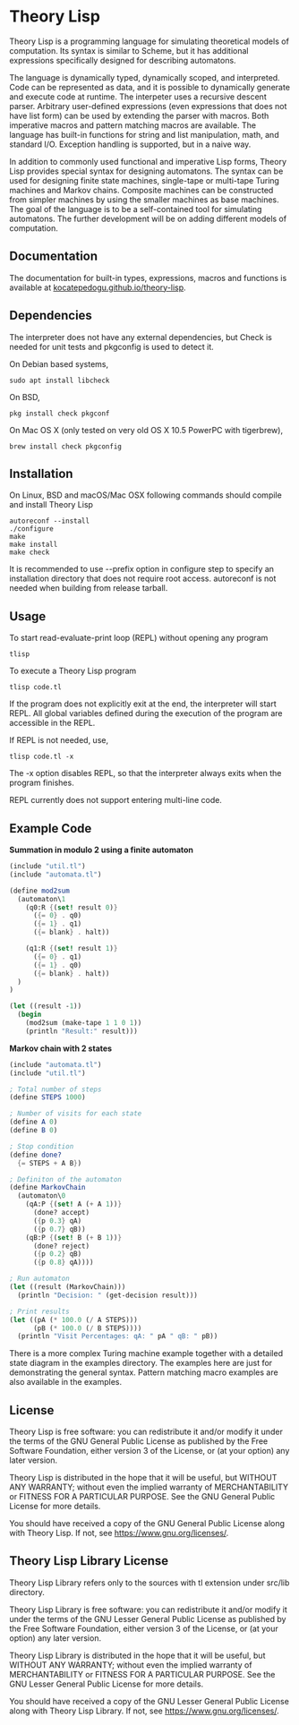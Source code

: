 # Theory Lisp

Theory Lisp is a programming language for simulating theoretical models of computation. Its syntax is similar to Scheme, but it has additional expressions specifically designed for describing automatons.

The language is dynamically typed, dynamically scoped, and interpreted. Code can be represented as data, and it is possible to dynamically generate and execute code at runtime. The interpeter uses a recursive descent parser. Arbitrary user-defined expressions (even expressions that does not have list form) can be used by extending the parser with macros. Both imperative macros and pattern matching macros are available. The language has built-in functions for string and list manipulation, math, and standard I/O. Exception handling is supported, but in a naive way.

In addition to commonly used functional and imperative Lisp forms, Theory Lisp provides special syntax for designing automatons. The syntax can be used for designing finite state machines, single-tape or multi-tape Turing machines and Markov chains. Composite machines can be constructed from simpler machines by using the smaller machines as base machines. The goal of the language is to be a self-contained  tool for simulating automatons. The further development will be on adding different models of computation.

## Documentation

The documentation for built-in types, expressions, macros and functions is available at [kocatepedogu.github.io/theory-lisp](https://kocatepedogu.github.io/theory-lisp/index.html). 

## Dependencies

The interpreter does not have any external dependencies, but Check is needed for unit tests and pkgconfig is used to detect it.

On Debian based systems,

```console
sudo apt install libcheck
```

On BSD,
```console
pkg install check pkgconf
```

On Mac OS X (only tested on very old OS X 10.5 PowerPC with tigerbrew), 
```console
brew install check pkgconfig
```

## Installation 

On Linux, BSD and macOS/Mac OSX following commands should compile and install Theory Lisp

```console
autoreconf --install
./configure
make
make install
make check
```

It is recommended to use --prefix option in configure step to specify an installation directory that does not require root access. autoreconf is not needed when building from release tarball.

## Usage

To start read-evaluate-print loop (REPL) without opening any program

```console
tlisp
```

To execute a Theory Lisp program

```console
tlisp code.tl
```

If the program does not explicitly exit at the end, the interpreter will start REPL. All global variables defined during the execution of the program are accessible in the REPL.

If REPL is not needed, use,

```console
tlisp code.tl -x
```

The -x option disables REPL, so that the interpreter always exits when the program finishes.

REPL currently does not support entering multi-line code.

## Example Code

**Summation in modulo 2 using a finite automaton**

```scheme
(include "util.tl")
(include "automata.tl")

(define mod2sum
  (automaton\1
    (q0:R {(set! result 0)}
      ({= 0} . q0)
      ({= 1} . q1)
      ({= blank} . halt))

    (q1:R {(set! result 1)}
      ({= 0} . q1)
      ({= 1} . q0)
      ({= blank} . halt))
  )
)

(let ((result -1))
  (begin
    (mod2sum (make-tape 1 1 0 1))
    (println "Result:" result)))
```

**Markov chain with 2 states**

```scheme
(include "automata.tl")
(include "util.tl")

; Total number of steps
(define STEPS 1000)

; Number of visits for each state
(define A 0)
(define B 0)

; Stop condition
(define done?
  {= STEPS + A B})

; Definiton of the automaton
(define MarkovChain
  (automaton\0
    (qA:P {(set! A (+ A 1))}
      (done? accept)
      ({p 0.3} qA)
      ({p 0.7} qB))
    (qB:P {(set! B (+ B 1))}
      (done? reject)
      ({p 0.2} qB)
      ({p 0.8} qA))))

; Run automaton
(let ((result (MarkovChain)))
  (println "Decision: " (get-decision result)))

; Print results
(let ((pA (* 100.0 (/ A STEPS)))
      (pB (* 100.0 (/ B STEPS))))
  (println "Visit Percentages: qA: " pA " qB: " pB))
```

There is a more complex Turing machine example together with a detailed state diagram in the examples directory. The examples here are just for demonstrating the general syntax. Pattern matching macro examples are also available in the examples.

## License

Theory Lisp is free software: you can redistribute it and/or modify
it under the terms of the GNU General Public License as published by
the Free Software Foundation, either version 3 of the License, or
(at your option) any later version.

Theory Lisp is distributed in the hope that it will be useful, but WITHOUT
ANY WARRANTY; without even the implied warranty of MERCHANTABILITY or
FITNESS FOR A PARTICULAR PURPOSE. See the GNU General Public License
for more details.

You should have received a copy of the GNU General Public License along
with Theory Lisp. If not, see <https://www.gnu.org/licenses/>.

## Theory Lisp Library License

Theory Lisp Library refers only to the sources with tl extension under src/lib directory.

Theory Lisp Library is free software: you can redistribute it
and/or modify it under the terms of the GNU Lesser General Public License
as published by the Free Software Foundation, either version 3 of
the License, or (at your option) any later version.

Theory Lisp Library is distributed in the hope that it will be useful,
but WITHOUT ANY WARRANTY; without even the implied warranty of
MERCHANTABILITY or FITNESS FOR A PARTICULAR PURPOSE.
See the GNU Lesser General Public License for more details.

You should have received a copy of the GNU Lesser General Public License
along with Theory Lisp Library. If not, see <https://www.gnu.org/licenses/>.
